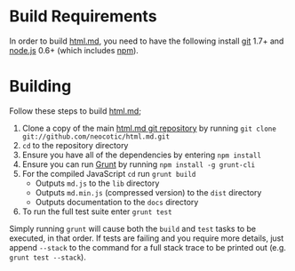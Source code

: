 # Build Requirements
In order to build [html.md][], you need to have the following install [git][] 1.7+ and [node.js][]
0.6+ (which includes [npm][]).

# Building
Follow these steps to build [html.md][];

1. Clone a copy of the main [html.md git repository](https://github.com/neocotic/html.md) by
   running `git clone git://github.com/neocotic/html.md.git`
2. `cd` to the repository directory
3. Ensure you have all of the dependencies by entering `npm install`
4. Ensure you can run [Grunt][] by running `npm install -g grunt-cli`
5. For the compiled JavaScript `cd` run `grunt build`
   * Outputs `md.js` to the `lib` directory
   * Outputs `md.min.js` (compressed version) to the `dist` directory
   * Outputs documentation to the `docs` directory
6. To run the full test suite enter `grunt test`

Simply running `grunt` will cause both the `build` and `test` tasks to be executed, in that order.
If tests are failing and you require more details, just append `--stack` to the command for a full
stack trace to be printed out (e.g. `grunt test --stack`).

[git]: http://git-scm.com
[grunt]: http://gruntjs.com
[node.js]: http://nodejs.org
[npm]: http://npmjs.org
[html.md]: http://neocotic.com/html.md
